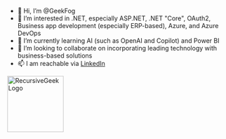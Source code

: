 - 👋 Hi, I’m @GeekFog
- 👀 I’m interested in .NET, especially ASP.NET, .NET "Core", OAuth2, Business app development (especially ERP-based), Azure, and Azure DevOps
- 🌱 I’m currently learning AI (such as OpenAI and Copilot) and Power BI
- 💞️ I’m looking to collaborate on incorporating leading technology with business-based solutions
- 📫 I am reachable via [LinkedIn](https://www.linkedin.com/in/hansdickel)

<img src="https://avatars.githubusercontent.com/u/38358141" alt="RecursiveGeek Logo" width="128">

